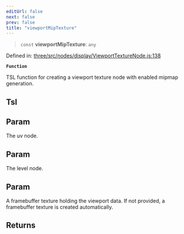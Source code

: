 ```yaml
---
editUrl: false
next: false
prev: false
title: "viewportMipTexture"
---
```


> `const` **viewportMipTexture**: `any`

Defined in: [three/src/nodes/display/ViewportTextureNode.js:138](https://github.com/DefinitelyMaybe/three-i18n/blob/fa57b79433d1c349ffb23a78727299c8d4190136/three/src/nodes/display/ViewportTextureNode.js#L138)

**`Function`**

TSL function for creating a viewport texture node with enabled mipmap generation.

## Tsl

## Param

The uv node.

## Param

The level node.

## Param

A framebuffer texture holding the viewport data. If not provided, a framebuffer texture is created automatically.

## Returns
